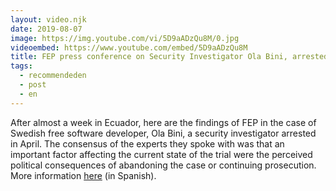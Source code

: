 ```yaml
---
layout: video.njk
date: 2019-08-07
image: https://img.youtube.com/vi/5D9aADzQu8M/0.jpg
videoembed: https://www.youtube.com/embed/5D9aADzQu8M
title: FEP press conference on Security Investigator Ola Bini, arrested since April
tags:
  - recommendeden
  - post
  - en
---
```


After almost a week in Ecuador, here are the findings of FEP in the case of
Swedish free software developer, Ola Bini, a security investigator arrested in
April. The consensus of the experts they spoke with was that an important factor
affecting the current state of the trial were the perceived political
consequences of abandoning the case or continuing prosecution. More information [here](https://www.eff.org/es/deeplinks/2019/08/ecuador-political-actors-must-step-away-ola-binis-case) (in Spanish).
